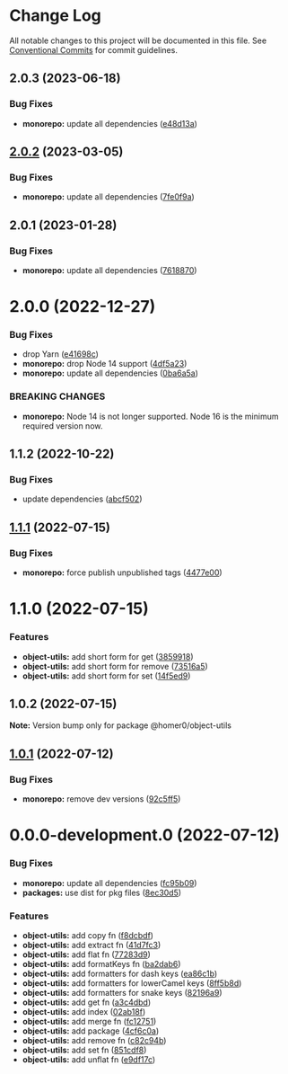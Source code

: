 # Change Log

All notable changes to this project will be documented in this file.
See [Conventional Commits](https://conventionalcommits.org) for commit guidelines.

## 2.0.3 (2023-06-18)

### Bug Fixes

- **monorepo:** update all dependencies ([e48d13a](https://github.com/homer0/packages/commit/e48d13a474ce710f73128a49ca6ad4ac2da23ef0))

## [2.0.2](https://github.com/homer0/packages/compare/@homer0/object-utils@2.0.1...@homer0/object-utils@2.0.2) (2023-03-05)

### Bug Fixes

- **monorepo:** update all dependencies ([7fe0f9a](https://github.com/homer0/packages/commit/7fe0f9a39ec89e9b3fa9530e9332828916f3a108))

## 2.0.1 (2023-01-28)

### Bug Fixes

- **monorepo:** update all dependencies ([7618870](https://github.com/homer0/packages/commit/7618870e6ec4d6f281a79b15f139124875c760b2))

# 2.0.0 (2022-12-27)

### Bug Fixes

- drop Yarn ([e41698c](https://github.com/homer0/packages/commit/e41698c310996d1ca520bd6a9a2220017e1a3d49))
- **monorepo:** drop Node 14 support ([4df5a23](https://github.com/homer0/packages/commit/4df5a23c1c3e5d1632679f4902c0c73113252bc0))
- **monorepo:** update all dependencies ([0ba6a5a](https://github.com/homer0/packages/commit/0ba6a5a68413ab557cce5a5afbd6314e42d86671))

### BREAKING CHANGES

- **monorepo:** Node 14 is not longer supported. Node 16 is the minimum required version now.

## 1.1.2 (2022-10-22)

### Bug Fixes

- update dependencies ([abcf502](https://github.com/homer0/packages/commit/abcf5027fce4cb7d37d9e4cf9aafc1846c7bceb0))

## [1.1.1](https://github.com/homer0/packages/compare/@homer0/object-utils@1.1.0...@homer0/object-utils@1.1.1) (2022-07-15)

### Bug Fixes

- **monorepo:** force publish unpublished tags ([4477e00](https://github.com/homer0/packages/commit/4477e0088e178915a61baac6fa276b16c9921764))

# 1.1.0 (2022-07-15)

### Features

- **object-utils:** add short form for get ([3859918](https://github.com/homer0/packages/commit/38599182c8dbd34d2a546193c54a8d332552c73e))
- **object-utils:** add short form for remove ([73516a5](https://github.com/homer0/packages/commit/73516a5ebdec834062ce73e02fbe6e570f5ef1ee))
- **object-utils:** add short form for set ([14f5ed9](https://github.com/homer0/packages/commit/14f5ed92a0d013adcbde63f53aab47905aadfbca))

## 1.0.2 (2022-07-15)

**Note:** Version bump only for package @homer0/object-utils

## [1.0.1](https://github.com/homer0/packages/compare/@homer0/object-utils@0.0.0-development.0...@homer0/object-utils@1.0.1) (2022-07-12)

### Bug Fixes

- **monorepo:** remove dev versions ([92c5ff5](https://github.com/homer0/packages/commit/92c5ff5cc9c579879f371c08edbc111b7e1d4319))

# 0.0.0-development.0 (2022-07-12)

### Bug Fixes

- **monorepo:** update all dependencies ([fc95b09](https://github.com/homer0/packages/commit/fc95b096bc4c2976ba5cd9c7354890137b66a3bd))
- **packages:** use dist for pkg files ([8ec30d5](https://github.com/homer0/packages/commit/8ec30d53c1198dcb3ed1380f20226787ece3e6b9))

### Features

- **object-utils:** add copy fn ([f8dcbdf](https://github.com/homer0/packages/commit/f8dcbdff87ff315f79914551d2e7a07a9a674af9))
- **object-utils:** add extract fn ([41d7fc3](https://github.com/homer0/packages/commit/41d7fc32ddf907f02addcb1de3a26a8683bd40fe))
- **object-utils:** add flat fn ([77283d9](https://github.com/homer0/packages/commit/77283d9e69571dc470c0264f96405ce1adb12a24))
- **object-utils:** add formatKeys fn ([ba2dab6](https://github.com/homer0/packages/commit/ba2dab6e7dfe85260776ec4d0693df6bcc0f9a22))
- **object-utils:** add formatters for dash keys ([ea86c1b](https://github.com/homer0/packages/commit/ea86c1b7f7b93369e52ddf25bb9b29921623ca1d))
- **object-utils:** add formatters for lowerCamel keys ([8ff5b8d](https://github.com/homer0/packages/commit/8ff5b8d8534bd51e7ea832cfdb2fd289bcd7489f))
- **object-utils:** add formatters for snake keys ([82196a9](https://github.com/homer0/packages/commit/82196a9269b585773b09f7d14cdcf7b5c20fd3ec))
- **object-utils:** add get fn ([a3c4dbd](https://github.com/homer0/packages/commit/a3c4dbdaddd85faceff930547da01571ddfcf0ee))
- **object-utils:** add index ([02ab18f](https://github.com/homer0/packages/commit/02ab18f7f29e6be9b1d6b8e8460e9e62dd2bd9bd))
- **object-utils:** add merge fn ([fc12751](https://github.com/homer0/packages/commit/fc12751ac9f90428e5a3a8462f62c180d5e88ffd))
- **object-utils:** add package ([4cf6c0a](https://github.com/homer0/packages/commit/4cf6c0aeff9f3e7c16efd9b43d5ed0a5a9b2b607))
- **object-utils:** add remove fn ([c82c94b](https://github.com/homer0/packages/commit/c82c94be2b2cf801aa77a41b030310acaf107308))
- **object-utils:** add set fn ([851cdf8](https://github.com/homer0/packages/commit/851cdf834c090dd4020860963647797aa56f3ef9))
- **object-utils:** add unflat fn ([e9df17c](https://github.com/homer0/packages/commit/e9df17c6185e05a45eedaeea0657411fbe4afb1d))
